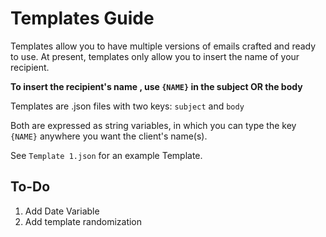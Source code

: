 # Templates Guide

Templates allow you to have multiple versions of emails crafted and ready to use.
At present, templates only allow you to insert the name of your recipient. 

**To insert the recipient's name , use `{NAME}` in the subject OR the body**


Templates are .json files with two keys:
`subject` and `body`  

Both are expressed as string variables, in which you can type the key `{NAME}` anywhere you want the client's name(s).

See `Template 1.json` for an example Template.

## To-Do

1. Add Date Variable
2. Add template randomization